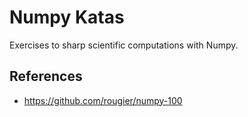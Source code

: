 # Numpy Katas

Exercises to sharp scientific computations with Numpy.

## References

- https://github.com/rougier/numpy-100